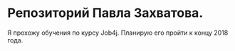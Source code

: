 # Репозиторий Павла Захватова.
Я прохожу обучения по курсу Job4j. Планирую его пройти к концу 2018 года.
